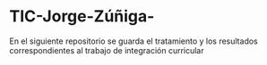 # TIC-Jorge-Zúñiga-
En el siguiente repositorio se guarda el tratamiento y los resultados correspondientes al trabajo de integración curricular
